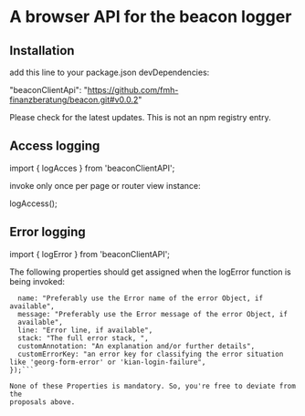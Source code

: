 # A browser API for the beacon logger

## Installation

add this line to your package.json devDependencies:

"beaconClientApi": "https://github.com/fmh-finanzberatung/beacon.git#v0.0.2"

Please check for the latest updates. This is not an npm registry entry.

## Access logging

import { logAcces } from 'beaconClientAPI';

invoke only once per page or router view instance:

logAccess();

## Error logging

import { logError } from 'beaconClientAPI';

The following properties should get assigned when the logError function is being invoked: 


```logError({
  name: "Preferably use the Error name of the error Object, if available",  
  message: "Preferably use the Error message of the error Object, if
  available",
  line: "Error line, if available",
  stack: "The full error stack, ",
  customAnnotation: "An explanation and/or further details",
  customErrorKey: "an error key for classifying the error situation like 'georg-form-error' or 'kian-login-failure",
});```

None of these Properties is mandatory. So, you're free to deviate from the
proposals above.
